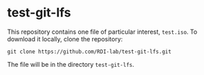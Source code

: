 # test-git-lfs

This repository contains one file of particular interest, `test.iso`. To download it locally, clone the repository:

```shell
git clone https://github.com/RDI-lab/test-git-lfs.git
```

The file will be in the directory `test-git-lfs`.